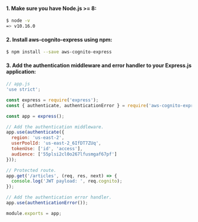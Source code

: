 #### 1. Make sure you have Node.js >= 8:
```bash
$ node -v
=> v10.16.0
```

#### 2. Install aws-cognito-express using npm:
```bash
$ npm install --save aws-cognito-express
```

#### 3. Add the authentication middleware and error handler to your Express.js application:
```javascript
// app.js
'use strict';

const express = require('express');
const { authenticate, authenticationError } = require('aws-cognito-express');

const app = express();

// Add the authentication middleware.
app.use(authenticate({
  region: 'us-east-2',
  userPoolId: 'us-east-2_6IfDT7ZUq',
  tokenUse: ['id', 'access'],
  audience: ['55plsi2cl0o267lfusmgaf67pf']
}));

// Protected route.
app.get('/articles', (req, res, next) => {
  console.log('JWT payload: ', req.cognito);
});

// Add the authentication error handler.
app.use(authenticationError());

module.exports = app;
```